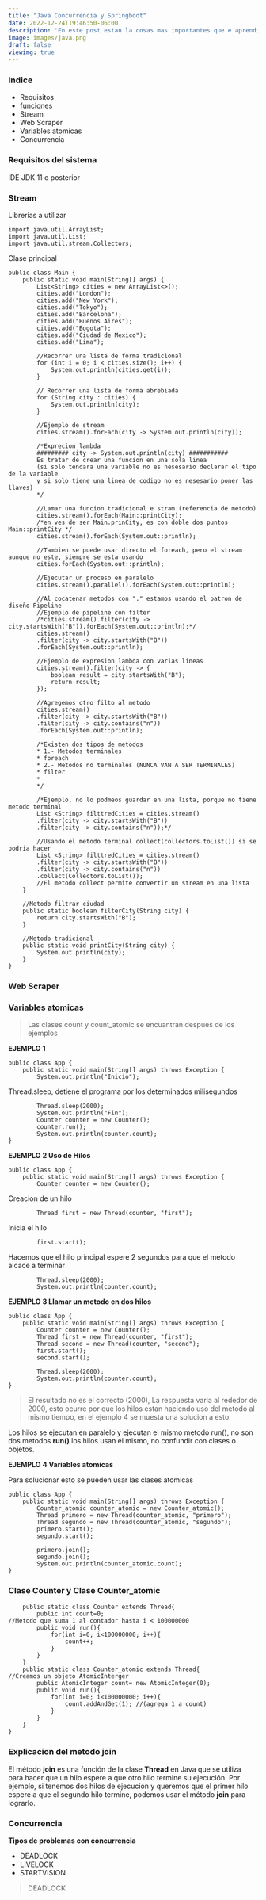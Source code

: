 ```yaml
---
title: "Java Concurrencia y Springboot"
date: 2022-12-24T19:46:50-06:00
description: 'En este post estan la cosas mas importantes que e aprendido de Concurrencia y Springboot, desde cosas basicas asta lo avanzado.'
image: images/java.png
draft: false
viewimg: true
---
```


### Indice
- Requisitos
- funciones
- Stream
- Web Scraper
- Variables atomicas
- Concurrencia

### Requisitos del sistema
IDE
JDK 11 o posterior

### Stream
Librerias a utilizar

    import java.util.ArrayList;
    import java.util.List;
    import java.util.stream.Collectors;
Clase principal

    public class Main {
        public static void main(String[] args) {
            List<String> cities = new ArrayList<>();
            cities.add("London");
            cities.add("New York");
            cities.add("Tokyo");
            cities.add("Barcelona");
            cities.add("Buenos Aires");
            cities.add("Bogota");
            cities.add("Ciudad de Mexico");
            cities.add("Lima");

            //Recorrer una lista de forma tradicional
            for (int i = 0; i < cities.size(); i++) {
                System.out.println(cities.get(i));
            }

            // Recorrer una lista de forma abrebiada
            for (String city : cities) {
                System.out.println(city);
            }

            //Ejemplo de stream
            cities.stream().forEach(city -> System.out.println(city));

            /*Exprecion lambda 
            ######### city -> System.out.println(city) ###########
            Es tratar de crear una funcion en una sola linea
            (si solo tendara una variable no es nesesario declarar el tipo de la variable 
            y si solo tiene una linea de codigo no es nesesario poner las llaves)
            */

            //Lamar una funcion tradicional e stram (referencia de metodo)
            cities.stream().forEach(Main::printCity);
            /*en ves de ser Main.prinCity, es con doble dos puntos Main::printCity */
            cities.stream().forEach(System.out::println);

            //Tambien se puede usar directo el foreach, pero el stream aunque no este, siempre se esta usando
            cities.forEach(System.out::println);

            //Ejecutar un proceso en paralelo
            cities.stream().parallel().forEach(System.out::println);

            //Al cocatenar metodos con "." estamos usando el patron de diseño Pipeline
            //Ejemplo de pipeline con filter
            /*cities.stream().filter(city -> city.startsWith("B")).forEach(System.out::println);*/
            cities.stream()
            .filter(city -> city.startsWith("B"))
            .forEach(System.out::println);

            //Ejemplo de expresion lambda con varias lineas
            cities.stream().filter(city -> {
                boolean result = city.startsWith("B");
                return result;
            });

            //Agregemos otro filto al metodo
            cities.stream()
            .filter(city -> city.startsWith("B"))
            .filter(city -> city.contains("n"))
            .forEach(System.out::println);

            /*Existen dos tipos de metodos
            * 1.- Metodos terminales
            * foreach
            * 2.- Metodos no terminales (NUNCA VAN A SER TERMINALES)
            * filter
            * 
            */

            /*Ejemplo, no lo podmeos guardar en una lista, porque no tiene metodo terminal
            List <String> filttredCities = cities.stream()
            .filter(city -> city.startsWith("B"))
            .filter(city -> city.contains("n"));*/

            //Usando el metodo terminal collect(collectors.toList()) si se podria hacer
            List <String> filttredCities = cities.stream()
            .filter(city -> city.startsWith("B"))
            .filter(city -> city.contains("n"))
            .collect(Collectors.toList());
            //El metodo collect permite convertir un stream en una lista
        }

        //Metodo filtrar ciudad
        public static boolean filterCity(String city) {
            return city.startsWith("B");
        }

        //Metodo tradicional
        public static void printCity(String city) {
            System.out.println(city);
        }
    }





### Web Scraper





### Variables atomicas
>Las clases count y count_atomic se encuantran despues de los ejemplos

**EJEMPLO 1**

    public class App {
        public static void main(String[] args) throws Exception {
            System.out.println("Inicio");
Thread.sleep, detiene el programa por los determinados milisegundos

            Thread.sleep(2000);
            System.out.println("Fin");
            Counter counter = new Counter();
            counter.run();
            System.out.println(counter.count);
    }
**EJEMPLO 2 Uso de Hilos**

    public class App {
        public static void main(String[] args) throws Exception {
            Counter counter = new Counter();
Creacion de un hilo

            Thread first = new Thread(counter, "first");
Inicia el hilo

            first.start();	
Hacemos que el hilo principal espere 2 segundos para que el metodo alcace a terminar

            Thread.sleep(2000);
            System.out.println(counter.count);
**EJEMPLO 3 Llamar un metodo en dos hilos**

    public class App {
        public static void main(String[] args) throws Exception {
            Counter counter = new Counter();
            Thread first = new Thread(counter, "first");
            Thread second = new Thread(counter, "second");
            first.start();
            second.start();

            Thread.sleep(2000);
            System.out.println(counter.count);
    }
> El resultado no es el correcto (2000), La respuesta varia al rededor de 2000, esto ocurre por que los hilos estan haciendo uso del metodo al mismo tiempo, en el ejemplo 4 se muesta una solucion a esto.

Los hilos se ejecutan en paralelo y ejecutan el mismo metodo run(), no son dos metodos **run()** los hilos usan el mismo, no confundir con clases o objetos.

**EJEMPLO 4 Variables atomicas**

Para solucionar esto se pueden usar las clases atomicas

    public class App {
        public static void main(String[] args) throws Exception {
            Counter_atomic counter_atomic = new Counter_atomic();
            Thread primero = new Thread(counter_atomic, "primero");
            Thread segundo = new Thread(counter_atomic, "segundo");
            primero.start();
            segundo.start();

            primero.join();
            segundo.join();
            System.out.println(counter_atomic.count);
    }
### Clase Counter y Clase Counter_atomic

        public static class Counter extends Thread{
            public int count=0;
    //Metodo que suma 1 al contador hasta i < 100000000
            public void run(){
                for(int i=0; i<100000000; i++){
                    count++;
                }
            }
        }
        public static class Counter_atomic extends Thread{
    //Creamos un objeto AtomicInterger
            public AtomicInteger count= new AtomicInteger(0);
            public void run(){
                for(int i=0; i<100000000; i++){
                    count.addAndGet(1); //(agrega 1 a count)
                }
            }
        }
    }

### Explicacion del metodo join
El método **join** es una función de la clase **Thread** en Java que se utiliza para hacer que un hilo espere a que otro hilo termine su ejecución. Por ejemplo, si tenemos dos hilos de ejecución y queremos que el primer hilo espere a que el segundo hilo termine, podemos usar el método **join** para lograrlo.

### Concurrencia
**Tipos de problemas con concurrencia**
- DEADLOCK
- LIVELOCK
- STARTVISION

>DEADLOCK
